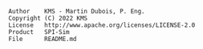 
    Author    KMS - Martin Dubois, P. Eng.
    Copyright (C) 2022 KMS
    License   http://www.apache.org/licenses/LICENSE-2.0
    Product   SPI-Sim
    File      README.md
